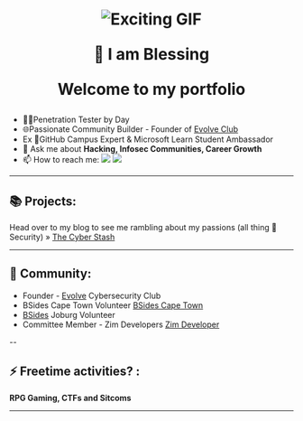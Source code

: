 <h1 align="center"> 

![Exciting GIF](https://i.giphy.com/media/v1.Y2lkPTc5MGI3NjExMXQ4c2d0a2NjYnNwMnVoZDNzZG5iY3I2cmVyMnUwMTZoaWQwb2ljdCZlcD12MV9pbnRlcm5hbF9naWZfYnlfaWQmY3Q9Zw/GRPy8MKag9U1U88hzY/giphy.gif)

👋 I am Blessing 
    
Welcome to my portfolio</h1>
- 🧑‍💻Penetration Tester by Day
- 🌐Passionate Community Builder - Founder of [Evolve Club](https://thecyberstash.hashnode.dev/introducing-the-evolve-club)
- Ex 🚩GitHub Campus Expert & Microsoft Learn Student Ambassador
- 💬 Ask me about **Hacking, Infosec Communities, Career Growth**
- 📫 How to reach me:
<a href="https://twitter.com/blessing_mufaro"><img src="https://img.shields.io/badge/Twitter-%231DA1F2.svg?style=for-the-badge&logo=Twitter&logoColor=white"></a>
<a href="https://linkedin.com/in/blessing-mufaro-kashava"><img src="https://img.shields.io/badge/linkedin-%230077B5.svg?style=for-the-badge&logo=linkedin&logoColor=white"></a>
---
## 📚 Projects: 

Head over to my blog to see me rambling about my passions (all thing 🔐Security) » [The Cyber Stash](https://thecyberstash.hashnode.dev/)

---

## 👫 Community:
- Founder - [Evolve](https://www.linkedin.com/posts/blessing-mufaro-kashava_attention-infosec-community-after-operating-activity-7190985106386206720-mQYn?utm_source=share&utm_medium=member_desktop) Cybersecurity Club
- BSides Cape Town Volunteer [BSides Cape Town](https://bsidescapetown.co.za/conference/Bsides-Cape-Town-Volt-Post/)
- [BSides](https://bsidesjoburg.co.za/) Joburg Volunteer
- Committee Member - Zim Developers [Zim Developer](https://zimdevelopers.org/)

--

## ⚡ Freetime activities? :

**RPG Gaming, CTFs and Sitcoms**

---
